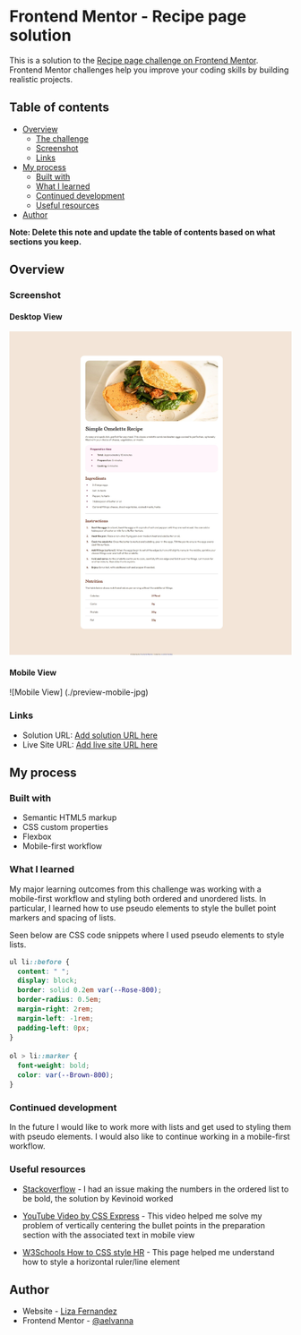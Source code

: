 # Frontend Mentor - Recipe page solution

This is a solution to the [Recipe page challenge on Frontend Mentor](https://www.frontendmentor.io/challenges/recipe-page-KiTsR8QQKm). Frontend Mentor challenges help you improve your coding skills by building realistic projects.

## Table of contents

- [Overview](#overview)
  - [The challenge](#the-challenge)
  - [Screenshot](#screenshot)
  - [Links](#links)
- [My process](#my-process)
  - [Built with](#built-with)
  - [What I learned](#what-i-learned)
  - [Continued development](#continued-development)
  - [Useful resources](#useful-resources)
- [Author](#author)

**Note: Delete this note and update the table of contents based on what sections you keep.**

## Overview

### Screenshot

#### Desktop View

![Desktop View](./preview-desktop.jpg)

#### Mobile View

![Mobile View] (./preview-mobile-jpg)

### Links

- Solution URL: [Add solution URL here](https://your-solution-url.com)
- Live Site URL: [Add live site URL here](https://your-live-site-url.com)

## My process

### Built with

- Semantic HTML5 markup
- CSS custom properties
- Flexbox
- Mobile-first workflow

### What I learned

My major learning outcomes from this challenge was working with a mobile-first workflow and styling both ordered and unordered lists. In particular, I learned how to use pseudo elements to style the bullet point markers and spacing of lists.

Seen below are CSS code snippets where I used pseudo elements to style lists.

```css
ul li::before {
  content: " ";
  display: block;
  border: solid 0.2em var(--Rose-800);
  border-radius: 0.5em;
  margin-right: 2rem;
  margin-left: -1rem;
  padding-left: 0px;
}

ol > li::marker {
  font-weight: bold;
  color: var(--Brown-800);
}
```

### Continued development

In the future I would like to work more with lists and get used to styling them with pseudo elements. I would also like to continue working in a mobile-first workflow.

### Useful resources

- [Stackoverflow](https://stackoverflow.com/questions/21369843/is-there-a-way-to-make-numbers-in-an-ordered-list-bold) - I had an issue making the numbers in the ordered list to be bold, the solution by Kevinoid worked
- [YouTube Video by CSS Express](https://www.youtube.com/watch?v=w9gVDgFzPO8) - This video helped me solve my problem of vertically centering the bullet points in the preparation section with the associated text in mobile view

- [W3Schools How to CSS style HR](https://www.w3schools.com/howto/howto_css_style_hr.asp) - This page helped me understand how to style a horizontal ruler/line element

## Author

- Website - [Liza Fernandez](https://lizafernandez.dev)
- Frontend Mentor - [@aelvanna](https://www.frontendmentor.io/profile/aelvanna)
